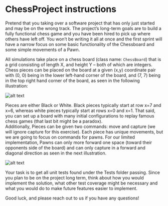 # ChessProject instructions

Pretend that you taking over a software project that has only just started and may be on the wrong track. 
The project’s long-term goals are to build a fully functional chess game and you have been hired to pick up where others have left off.
  You won’t be writing it all at once and the first sprint will have a narrow focus on some basic functionality 
  of the Chessboard and some simple movements of a Pawn.

All simulations take place on a chess board (class name: `ChessBoard`) that is a grid consisting of length X, and height Y – 
both of which are integers.  Chess pieces can be placed on the board at a given (x,y) coordinate pair with 
(0, 0) being in the lower left-hand corner of the board, and (7, 7) being in the top right hand corner of the board, as seen in the following illustration:

![alt text](http://www.chessvariants.org/d.chess/startup.gif)

Pieces are either Black or White.  Black pieces typically start at row x=7 and x=6, whereas white pieces typically start at rows x=0 and x=1.
  That said, you can set up a board with many initial configurations to replay famous chess games (that last bit might be a paradox).  
Additionally, Pieces can be given two commands: move and capture (we will ignore capture for this exercise).  Each piece has unique movements,
 but we are going to focus on commands for pawns.  For our limited implementation, Pawns can only more forward one space (toward their opponents side of the board) and can only capture in a forward and diagonal direction as seen in the next illustration.

![alt text](http://www.chessvariants.org/d.chess/pawnmove.gif)

Your task is to get all unit tests found under the Tests folder passing. Since you plan to be on the project long term,
 think about how you would implement the solution, what other test coverage might be necessary and what you would do to make future features easier to implement.

Good luck, and please reach out to us if you have any questions!
